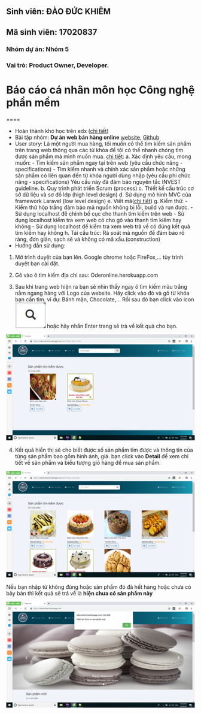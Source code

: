 ## Sinh viên: ĐÀO ĐỨC KHIÊM
## Mã sinh viên: 17020837
### Nhóm dự án: Nhóm 5
### Vai trò: Product Owner, Developer.

# Báo cáo cá nhân môn học Công nghệ phần mềm
====
* Hoàn thành khó học trên edx ([chi tiết](https://github.com/DaoDucKhiem/nhom-5/blob/master/DaoDucKhiem/SoftEng1x.jpg))
* Bài tập nhóm: **Dự án web bán hàng online** [website](http://Oderonline.herokuapp.com), [Github](https://github.com/DaoDucKhiem/nhom-5/tree/master/nhom-5)
* User story: Là một người mua hàng, tôi muốn có thể tìm kiếm sản phẩm trên trang web thông qua các từ khóa để tôi có thể nhanh chóng tìm được sản phẩm mà mình muốn mua.
	[chi tiết](https://github.com/DaoDucKhiem/nhom-5/issues/18):
	a. Xác định yêu cầu, mong muốn: 
		- Tìm kiếm sản phẩm ngay tại trên web (yêu cầu chức năng - specifications)
		- Tìm kiếm nhanh và chính xác sản phẩm hoặc những sản phẩm có liên quan đến từ khóa người dùng nhập (yêu cầu phi chức năng - specifications)
	Yêu cầu này đã đảm bảo nguyên tắc INVEST guideline.
	b. Quy trình phát triển Scrum (process)
	c. Thiết kế cấu trúc cơ sở dữ liệu và sơ đồ lớp (high level design)
	d. Sử dụng mô hình MVC của framework Laravel (low level design)
	e. Viết mã([chi tiết](https://github.com/DaoDucKhiem/nhom-5/blob/master/nhom-5/OderOnline/app/Http/Controllers/PageController.php))
	g. Kiểm thử:
		- Kiểm thử hộp trắng đảm bảo mã nguồn không bị lỗi, build và run được.
		- Sử dụng localhost để chỉnh bố cục cho thanh tìm kiếm trên web
		- Sử dụng localhost kiểm tra xem web có cho gõ vào thanh tìm kiếm hay không
		- Sử dụng localhost để kiểm tra xem web trả về có đúng kết quả tìm kiếm hay không
	h. Tái cấu trúc: Rà soát mã nguồn để đảm bảo rõ ràng, đơn giản, sạch sẽ và không có mã xấu.(construction)
* Hướng dẫn sử dụng:
1. Mở trình duyệt của bạn lên. Google chrome hoặc FireFox,... tùy trình duyệt bạn cài đặt.

2. Gõ vào ô tìm kiếm địa chỉ sau: Oderonline.herokuapp.com

3. Sau khi trang web hiện ra bạn sẽ nhìn thấy ngay ô tìm kiếm màu trắng nằm ngang hàng với Logo của website. Hãy click vào đó và gõ từ khóa bạn cần tìm. ví dụ: Bánh mặn, Chocolate,...
Rồi sau đó bạn click vào icon ![search](look.png) hoặc hãy nhấn Enter trang sẽ trả về kết quả cho bạn.

![type keyword](typekeyword.png)

4. Kết quả hiển thị sẽ cho biết được số sản phẩm tìm được và thông tin của từng sản phẩm bao gồm hình ảnh, giá. bạn click vào **Detail** để xem chi tiết về sản phẩm và biểu tượng giỏ
hàng để mua sản phẩm.

![result](result.png)

Nếu bạn nhập từ không đúng hoặc sản phẩm đó đã hết hàng hoặc chưa có bày bán thì kết quả sẽ trả về là **hiện chưa có sản phẩm này**

![result1](result1.png)
